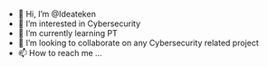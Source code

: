 - 👋 Hi, I’m @Ideateken
- 👀 I’m interested in Cybersecurity
- 🌱 I’m currently learning PT
- 💞️ I’m looking to collaborate on any Cybersecurity related project
- 📫 How to reach me ...

<!---
Ideateken/Ideateken is a ✨ special ✨ repository because its `README.md` (this file) appears on your GitHub profile.
You can click the Preview link to take a look at your changes.
--->
